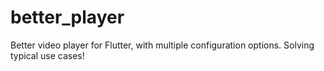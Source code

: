 # better_player
Better video player for Flutter, with multiple configuration options. Solving typical use cases!
